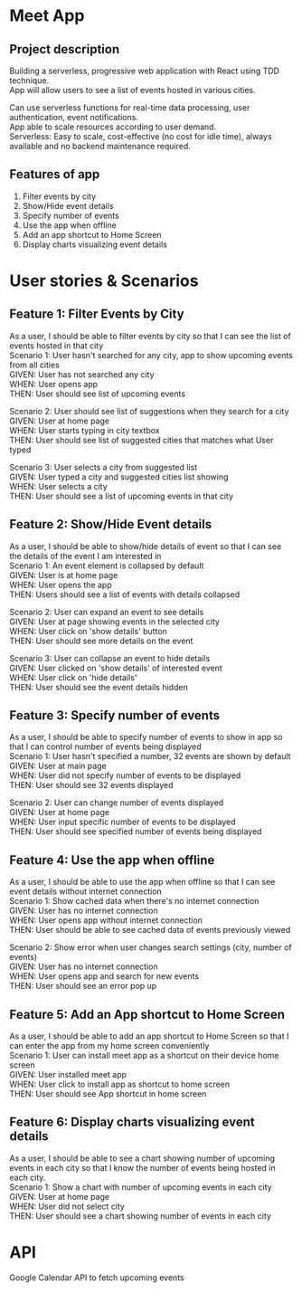 # Meet App

## Project description

Building a serverless, progressive web application with React using TDD technique.  
App will allow users to see a list of events hosted in various cities.

Can use serverless functions for real-time data processing, user authentication, event notifications.  
App able to scale resources according to user demand.  
Serverless: Easy to scale, cost-effective (no cost for idle time), always available and no backend maintenance required.

## Features of app

1. Filter events by city
2. Show/Hide event details
3. Specify number of events
4. Use the app when offline
5. Add an app shortcut to Home Screen
6. Display charts visualizing event details

# User stories & Scenarios

## Feature 1: Filter Events by City

As a user, I should be able to filter events by city so that I can see the list of events hosted in that city  
Scenario 1: User hasn't searched for any city, app to show upcoming events from all cities  
GIVEN: User has not searched any city  
WHEN: User opens app  
THEN: User should see list of upcoming events

Scenario 2: User should see list of suggestions when they search for a city  
GIVEN: User at home page  
WHEN: User starts typing in city textbox  
THEN: User should see list of suggested cities that matches what User typed

Scenario 3: User selects a city from suggested list  
GIVEN: User typed a city and suggested cities list showing  
WHEN: User selects a city  
THEN: User should see a list of upcoming events in that city

## Feature 2: Show/Hide Event details

As a user, I should be able to show/hide details of event so that I can see the details of the event I am interested in  
Scenario 1: An event element is collapsed by default  
GIVEN: User is at home page  
WHEN: User opens the app  
THEN: Users should see a list of events with details collapsed

Scenario 2: User can expand an event to see details  
GIVEN: User at page showing events in the selected city  
WHEN: User click on 'show details' button  
THEN: User should see more details on the event

Scenario 3: User can collapse an event to hide details  
GIVEN: User clicked on 'show details' of interested event  
WHEN: User click on 'hide details'  
THEN: User should see the event details hidden

## Feature 3: Specify number of events

As a user, I should be able to specify number of events to show in app so that I can control number of events being displayed  
Scenario 1: User hasn't specified a number, 32 events are shown by default  
GIVEN: User at main page  
WHEN: User did not specify number of events to be displayed  
THEN: User should see 32 events displayed

Scenario 2: User can change number of events displayed  
GIVEN: User at home page  
WHEN: User input specific number of events to be displayed  
THEN: User should see specified number of events being displayed

## Feature 4: Use the app when offline

As a user, I should be able to use the app when offline so that I can see event details without internet connection  
Scenario 1: Show cached data when there's no internet connection  
GIVEN: User has no internet connection  
WHEN: User opens app without internet connection  
THEN: User should be able to see cached data of events previously viewed

Scenario 2: Show error when user changes search settings (city, number of events)  
GIVEN: User has no internet connection  
WHEN: User opens app and search for new events  
THEN: User should see an error pop up

## Feature 5: Add an App shortcut to Home Screen

As a user, I should be able to add an app shortcut to Home Screen so that I can enter the app from my home screen conveniently  
Scenario 1: User can install meet app as a shortcut on their device home screen  
GIVEN: User installed meet app  
WHEN: User click to install app as shortcut to home screen  
THEN: User should see App shortcut in home screen

## Feature 6: Display charts visualizing event details

As a user, I should be able to see a chart showing number of upcoming events in each city so that I know the number of events being hosted in each city.  
Scenario 1: Show a chart with number of upcoming events in each city  
GIVEN: User at home page  
WHEN: User did not select city  
THEN: User should see a chart showing number of events in each city

# API

Google Calendar API to fetch upcoming events

